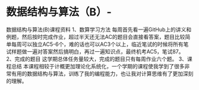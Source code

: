 # 数据结构与算法（B）-
数据结构与算法(B)课程资料
1、数算学习方法
每周首先看一遍GitHub上的讲义和例题，然后按时完成作业，超过半天还无法AC的题目会直接看答案，题目比较简单每周可以独立AC5-6个，难的话也可以AC3个以上，临近笔试的时候将所有笔试样题做一遍对答案然后搞明白，再过一遍知识点，最终机考AC5，笔试87。
2、完成的题目
这学期总体任务量较大，完成的题目只有每周作业六个题。
3、课程总结
本课程相较于计概更加理论化系统化，一个学期的课程使我学到了很多非常有用的数据结构与算法，训练了我的编程能力，也让我对计算思维有了更加深刻的理解。
